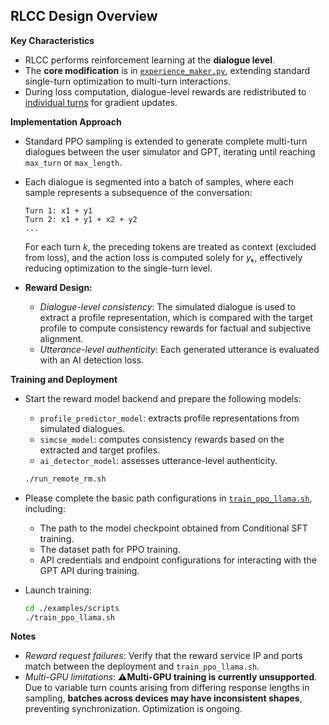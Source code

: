 ## RLCC Design Overview

**Key Characteristics**

- RLCC performs reinforcement learning at the **dialogue level**.
- The **core modification** is in [`experience_maker.py`](./OpenRLHF/openrlhf/trainer/ppo_utils/experience_maker.py), extending standard single-turn optimization to multi-turn interactions.
- During loss computation, dialogue-level rewards are redistributed to <u>individual turns</u> for gradient updates.

**Implementation Approach**

- Standard PPO sampling is extended to generate complete multi-turn dialogues between the user simulator and GPT, iterating until reaching `max_turn` or `max_length`.

- Each dialogue is segmented into a batch of samples, where each sample represents a subsequence of the conversation:

  ```
  Turn 1: x1 + y1
  Turn 2: x1 + y1 + x2 + y2
  ...
  ```

  For each turn *k*, the preceding tokens are treated as context (excluded from loss), and the action loss is computed solely for *yₖ*, effectively reducing optimization to the single-turn level.

- **Reward Design:**

  - *Dialogue-level consistency*: The simulated dialogue is used to extract a profile representation, which is compared with the target profile to compute consistency rewards for factual and subjective alignment.
  - *Utterance-level authenticity*: Each generated utterance is evaluated with an AI detection loss.

**Training and Deployment**

- Start the reward model backend and prepare the following models:

  - `profile_predictor_model`: extracts profile representations from simulated dialogues.
  - `simcse_model`: computes consistency rewards based on the extracted and target profiles.
  - `ai_detector_model`: assesses utterance-level authenticity.

  ```bash
  ./run_remote_rm.sh
  ```

- Please complete the basic path configurations in [`train_ppo_llama.sh`](OpenRLHF/examples/scripts/train_ppo_llama.sh), including:

  - The path to the model checkpoint obtained from Conditional SFT training.
  - The dataset path for PPO training.
  - API credentials and endpoint configurations for interacting with the GPT API during training.
  
- Launch training:

  ```bash
  cd ./examples/scripts
  ./train_ppo_llama.sh
  ```

**Notes**

- *Reward request failures*: Verify that the reward service IP and ports match between the deployment and `train_ppo_llama.sh`.
- *Multi-GPU limitations*:  **⚠️Multi-GPU training is currently unsupported**. Due to variable turn counts arising from differing response lengths in sampling, **batches across devices may have inconsistent shapes**, preventing synchronization. Optimization is ongoing.



